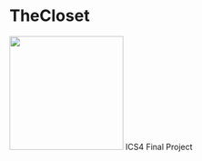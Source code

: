# TheCloset
<img src="https://cdn.discordapp.com/attachments/1164038094782201856/1198849692763697202/TheClosetIcon.png" width="200" height="200">
ICS4 Final Project
